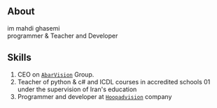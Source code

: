  ## About
<p>im mahdi ghasemi<br>
programmer & Teacher and Developer</p>

## Skills
1. CEO on <a href='https://github.com/abarvision/'>`AbarVision`</a> Group.
2. Teacher of python & c# and ICDL courses in accredited schools 01 under the supervision of Iran's education
3. Programmer and developer at <a href='https://github.com//hoopadvision/'>`Hoopadvision`</a> company
